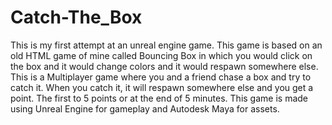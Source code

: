 # Catch-The_Box
  This is my first attempt at an unreal engine game.
This game is based on an old HTML game of mine called Bouncing Box in which you would click on the box and it would change colors and it would respawn somewhere else.
This is a Multiplayer game where you and a friend chase a box and try to catch it. When you catch it, it will respawn somewhere else and you get a point. The first to 5 points or at the end of 5 minutes.
This game is made using Unreal Engine for gameplay and Autodesk Maya for assets.
